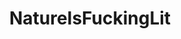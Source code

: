 ---
title: NatureIsFuckingLit
crosslinks:
- livven
- anti_gif_bot
- youtubefactsbot
- gifs
- pics
- u_imguralbumbot
- AskReddit
- nocontext
- youtubot
- WTF
- interestingasfuck
- xkcd
- videos
- bestof
- mildlyinteresting
- funny
- aww
- askscience
- autotldr
- autourbanbot
---